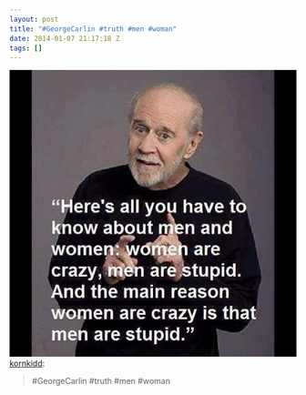 ```yaml
---
layout: post
title: "#GeorgeCarlin #truth #men #woman"
date: 2014-01-07 21:17:18 Z
tags: []
---
```

![](/media/2014/01/72585916938.jpg)
[kornkidd](http://kornkidd.tumblr.com/post/72583348325/georgecarlin-truth-men-woman):

> #GeorgeCarlin #truth #men #woman
